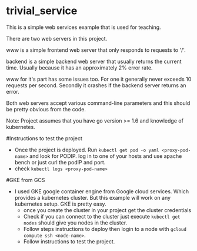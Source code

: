 # trivial_service

This is a simple web services example that is used for teaching.

There are two web servers in this project.

www is a simple frontend web server that only responds to requests to '/'.

backend is a simple backend web server that usually returns the current time.  Usually because it has an
approximately 2% error rate.

www for it's part has some issues too. For one it generally never exceeds 10 requests per second.  Secondly
it crashes if the backend server returns an error.

Both web servers accept various command-line parameters and this should be pretty obvious from the code.


Note: Project assumes that you have go version >= 1.6 and knowledge of kubernetes.

#Instructions to test the project

* Once the project is deployed. Run ```kubectl get pod -o yaml <proxy-pod-name>``` and look for PODIP. log in to one of your hosts and use apache bench or just curl the podIP and port.
* check ```kubectl logs <proxy-pod-name>```

#GKE from GCS

* I used GKE google container engine from Google cloud services. Which provides a kubernetes cluster. But this example will work on any kubernetes setup. GKE is pretty easy.
  * once you create the cluster in your project get the cluster credentials <command>
  * Check if you can connect to the cluster just execute ```kubectl get nodes``` should give you nodes in the cluster.
  * Follow steps instructions to deploy then login to a node with ```gcloud compute ssh <node-name>```.
  * Follow instructions to test the project.
